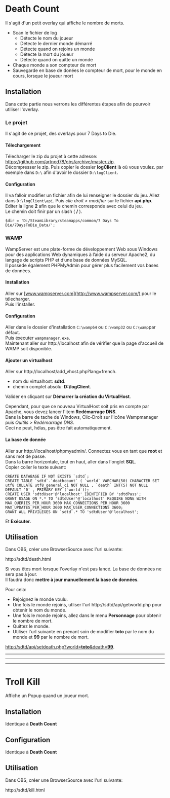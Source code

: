 # Death Count
Il s'agit d'un petit overlay qui affiche le nombre de morts.  
* Scan le fichier de log
  * Détecte le nom du joueur
  * Détecte le dernier monde démarré
  * Détecte quand on rejoins un monde
  * Détecte la mort du joueur
  * Détecte quand on quitte un monde
* Chaque monde a son compteur de mort
* Sauvegarde en base de donées le compteur de mort, pour le monde en cours, lorsque le joueur mort

## Installation
Dans cette partie nous verrons les différentes étapes afin de pourvoir utiliser l'overlay.  

### Le projet
Il s'agit de ce projet, des overlays pour 7 Days to Die.
#### Télechargement
Télecharger le zip du projet à cette adresse: https://github.com/artnod78/obs/archive/master.zip.  
Décompresser le zip. Puis copier le dossier **logClient** là où vous voulez. par exemple dans `D:\` afin d'avoir le dossier `D:\logClient`.  
#### Configuration
Il va falloir modifier un fichier afin de lui renseigner le dossier du jeu.
Allez dans `D:\logClient\api`. Puis *clic droit > modifier* sur le fichier **api.php**.  
Editer la ligne **2** afin que le chemin corresponde avec celui du jeu.  
Le chemin doit finir par un slash ( **/** ).  

`$dir = 'D:/SteamLibrary/steamapps/common/7 Days To Die/7DaysToDie_Data/';` 

### WAMP
WampServer est une plate-forme de développement Web sous Windows pour des applications Web dynamiques à l’aide du serveur Apache2, du langage de scripts PHP et d’une base de données MySQL.  
Il possède également PHPMyAdmin pour gérer plus facilement vos bases de données.  
#### Installation
Aller sur [www.wampserver.com](http://www.wampserver.com/) pour le télecharger.  
Puis l'installer.  
#### Configuration
Aller dans le dossier d'installation `C:\wamp64` ou `C:\wamp32` ou `C:\wamp`par défaut.  
Puis éxecuter `wampmanager.exe`.  
Maintenant aller sur http://localhost afin de vérifier que la page d'accueil de WAMP soit disponible.  
#### Ajouter un virtualhost
Aller sur http://localhost/add_vhost.php?lang=french.  
* nom du virtualhost: **sdtd**.  
* chemin complet absolu: **D:\logClient**.  

Valider en cliquant sur **Démarrer la création du VirtualHost**.  

Cependant, pour que ce nouveau VirtualHost soit pris en compte par Apache, vous devez lancer l'item **Redémarrage DNS**.  
Dans la barre de tache de Windows, Clic-Droit sur l'icône Wampmanager puis *Oultils > Redémarrage DNS*.  
Ceci ne peut, hélas, pas être fait automatiquement.  
#### La base de donnée
Aller sur http://localhost/phpmyadmin/. Connectez vous en tant que **root** et sans mot de passe.  
Dans la barre horizontale, tout en haut, aller dans l'onglet **SQL**.  
Copier coller le texte suivant:  
```
CREATE DATABASE IF NOT EXISTS `sdtd`;
CREATE TABLE `sdtd`.`deathcount` ( `world` VARCHAR(50) CHARACTER SET utf8 COLLATE utf8_general_ci NOT NULL , `death` INT(5) NOT NULL DEFAULT '0' , PRIMARY KEY (`world`));
CREATE USER 'sdtdUser'@'localhost' IDENTIFIED BY 'sdtdPass';
GRANT USAGE ON *.* TO 'sdtdUser'@'localhost' REQUIRE NONE WITH MAX_QUERIES_PER_HOUR 3600 MAX_CONNECTIONS_PER_HOUR 3600 MAX_UPDATES_PER_HOUR 3600 MAX_USER_CONNECTIONS 3600;
GRANT ALL PRIVILEGES ON `sdtd`.* TO 'sdtdUser'@'localhost';

```
Et **Exécuter**.  

## Utilisation
Dans OBS, créer une BrowserSource avec l'url suivante:  

http://sdtd/death.html  

Si vous êtes mort lorsque l'overlay n'est pas lancé. La base de données ne sera pas à jour.  
Il faudra donc **mettre à jour manuellement la base de données**.

Pour cela:
* Rejoignez le monde voulu.
* Une fois le monde rejoins, utliser l'url http://sdtd/api/getworld.php pour obtenir le nom du monde.
* Une fois le monde rejoins, allez dans le menu **Personnage** pour obtenir le nombre de mort.
* Quittez le monde.
* Utiliser l'url suivante en prenant soin de modifier **toto** par le nom du monde et **99** par le nombre de mort.

[http://sdtd/api/setdeath.php?world=**toto**&death=**99**](http://sdtd/api/setdeath.php?world=&death=).  

*****
*****
*****

# Troll Kill
Affiche un Popup quand un joueur mort.

## Installation
Identique à **Death Count**

## Configuration
Identique à **Death Count**

## Utilisation
Dans OBS, créer une BrowserSource avec l'url suivante:  

http://sdtd/kill.html
